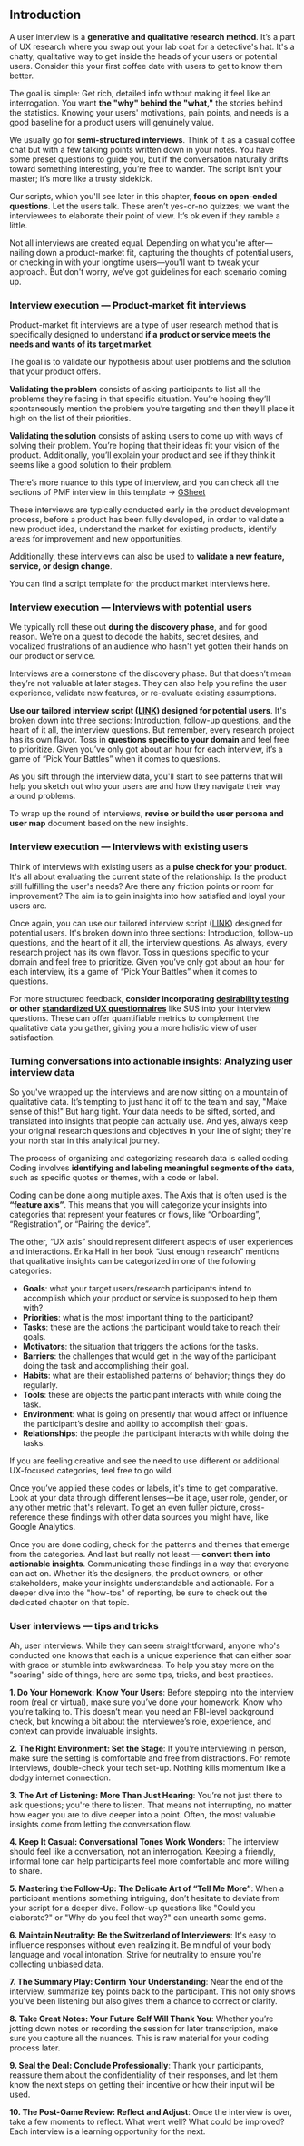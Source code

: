 ## Introduction
A user interview is a **generative and qualitative research method**. It’s a part of UX research where you swap out your lab coat for a detective's hat. It's a chatty, qualitative way to get inside the heads of your users or potential users. Consider this your first coffee date with users to get to know them better.

The goal is simple: Get rich, detailed info without making it feel like an interrogation. You want **the "why" behind the "what,"** the stories behind the statistics. Knowing your users' motivations, pain points, and needs is a good baseline for a product users will genuinely value.

We usually go for **semi-structured interviews**. Think of it as a casual coffee chat but with a few talking points written down in your notes. You have some preset questions to guide you, but if the conversation naturally drifts toward something interesting, you’re free to wander. The script isn’t your master; it’s more like a trusty sidekick.

Our scripts, which you'll see later in this chapter, **focus on open-ended questions**. Let the users talk. These aren’t yes-or-no quizzes; we want the interviewees to elaborate their point of view. It’s ok even if they ramble a little. 

Not all interviews are created equal. Depending on what you're after—nailing down a product-market fit, capturing the thoughts of potential users, or checking in with your longtime users—you'll want to tweak your approach. But don't worry, we’ve got guidelines for each scenario coming up.


### Interview execution — Product-market fit interviews
Product-market fit interviews are a type of user research method that is specifically designed to understand **if a product or service meets the needs and wants of its target market**. 

The goal is to validate our hypothesis about user problems and the solution that your product offers.

**Validating the problem** consists of asking participants to list all the problems they’re facing in that specific situation. You’re hoping they’ll spontaneously mention the problem you’re targeting and then they’ll place it high on the list of their priorities.

**Validating the solution** consists of asking users to come up with ways of solving their problem. You’re hoping that their ideas fit your vision of the product. Additionally, you’ll explain your product and see if they think it seems like a good solution to their problem.

There’s more nuance to this type of interview, and you can check all the sections of PMF interview in this template → [GSheet](https://docs.google.com/spreadsheets/d/1eE-wyX4Q0Zc48lBfezNpUttx5UrKSujjB6YODnSyicM/edit?usp=sharing)

These interviews are typically conducted early in the product development process, before a product has been fully developed, in order to validate a new product idea, understand the market for existing products, identify areas for improvement and new opportunities. 

Additionally, these interviews can also be used to **validate a new feature, service, or design change**.

You can find a script template for the product market interviews here. 

### Interview execution — Interviews with potential users
We typically roll these out **during the discovery phase**, and for good reason. We're on a quest to decode the habits, secret desires, and vocalized frustrations of an audience who hasn't yet gotten their hands on our product or service. 

Interviews are a cornerstone of the discovery phase. But that doesn’t mean they’re not valuable at later stages. They can also help you refine the user experience, validate new features, or re-evaluate existing assumptions.

**Use our tailored interview script ([LINK](https://docs.google.com/document/d/1iLdgmjjoEYMCnzG0tyPySDiJU40qvWO8W0nQr7SMDPs/edit?usp=sharing)) designed for potential users**. It's broken down into three sections: Introduction, follow-up questions, and the heart of it all, the interview questions. But remember, every research project has its own flavor. Toss in **questions specific to your domain** and feel free to prioritize. Given you’ve only got about an hour for each interview, it’s a game of “Pick Your Battles” when it comes to questions.

As you sift through the interview data, you'll start to see patterns that will help you sketch out who your users are and how they navigate their way around problems.

To wrap up the round of interviews, **revise or build the user persona and user map** document based on the new insights.

### Interview execution — Interviews with existing users
Think of interviews with existing users as a **pulse check for your product**. It's all about evaluating the current state of the relationship: Is the product still fulfilling the user's needs? Are there any friction points or room for improvement? The aim is to gain insights into how satisfied and loyal your users are.

Once again, you can use our tailored interview script ([LINK](https://docs.google.com/document/d/1iLdgmjjoEYMCnzG0tyPySDiJU40qvWO8W0nQr7SMDPs/edit?usp=sharing)) designed for potential users. It's broken down into three sections: Introduction, follow-up questions, and the heart of it all, the interview questions. As always, every research project has its own flavor. Toss in questions specific to your domain and feel free to prioritize. Given you’ve only got about an hour for each interview, it’s a game of “Pick Your Battles” when it comes to questions.

For more structured feedback, **consider incorporating [desirability testing](https://infinum.com/handbook/design/design-process/research/desirability-testing) or other [standardized UX questionnaires](https://infinum.com/handbook/design/design-process/research/survey#quantifying-and-benchmarking-usability)** like SUS into your interview questions. These can offer quantifiable metrics to complement the qualitative data you gather, giving you a more holistic view of user satisfaction.

### Turning conversations into actionable insights: Analyzing user interview data
So you've wrapped up the interviews and are now sitting on a mountain of qualitative data. It’s tempting to just hand it off to the team and say, "Make sense of this!" But hang tight. Your data needs to be sifted, sorted, and translated into insights that people can actually use. And yes, always keep your original research questions and objectives in your line of sight; they're your north star in this analytical journey.

The process of organizing and categorizing research data is called coding. Coding involves **identifying and labeling meaningful segments of the data**, such as specific quotes or themes, with a code or label.

Coding can be done along multiple axes. The Axis that is often used is the **“feature axis”**. This means that you will categorize your insights into categories that represent your features or flows, like “Onboarding”, “Registration”, or “Pairing the device”. 

The other, “UX axis” should represent different aspects of user experiences and interactions. Erika Hall in her book “Just enough research” mentions that qualitative insights can be categorized in one of the following categories: 

* **Goals**: what your target users/research participants intend to accomplish which your product or service is supposed to help them with?
* **Priorities**: what is the most important thing to the participant?
* **Tasks**: these are the actions the participant would take to reach their goals.
* **Motivators**: the situation that triggers the actions for the tasks.
* **Barriers**: the challenges that would get in the way of the participant doing the task and accomplishing their goal.
* **Habits**: what are their established patterns of behavior; things they do regularly.
* **Tools**: these are objects the participant interacts with while doing the task.
* **Environment**: what is going on presently that would affect or influence the participant’s desire and ability to accomplish their goals.
* **Relationships**: the people the participant interacts with while doing the tasks.

If you are feeling creative and see the need to use different or additional UX-focused categories, feel free to go wild.

Once you’ve applied these codes or labels, it's time to get comparative. Look at your data through different lenses—be it age, user role, gender, or any other metric that's relevant. To get an even fuller picture, cross-reference these findings with other data sources you might have, like Google Analytics.

Once you are done coding, check for the patterns and themes that emerge from the categories.  And last but really not least — **convert them into actionable insights**. Communicating these findings in a way that everyone can act on. Whether it’s the designers, the product owners, or other stakeholders, make your insights understandable and actionable. For a deeper dive into the "how-tos" of reporting, be sure to check out the dedicated chapter on that topic.

### User interviews — tips and tricks
Ah, user interviews. While they can seem straightforward, anyone who's conducted one knows that each is a unique experience that can either soar with grace or stumble into awkwardness. To help you stay more on the "soaring" side of things, here are some tips, tricks, and best practices.

**1. Do Your Homework: Know Your Users**:
Before stepping into the interview room (real or virtual), make sure you’ve done your homework. Know who you're talking to. This doesn’t mean you need an FBI-level background check, but knowing a bit about the interviewee’s role, experience, and context can provide invaluable insights.

**2. The Right Environment: Set the Stage**:
If you're interviewing in person, make sure the setting is comfortable and free from distractions. For remote interviews, double-check your tech set-up. Nothing kills momentum like a dodgy internet connection.

**3. The Art of Listening: More Than Just Hearing**:
You’re not just there to ask questions; you're there to listen. That means not interrupting, no matter how eager you are to dive deeper into a point. Often, the most valuable insights come from letting the conversation flow.

**4. Keep It Casual: Conversational Tones Work Wonders**:
The interview should feel like a conversation, not an interrogation. Keeping a friendly, informal tone can help participants feel more comfortable and more willing to share.

**5. Mastering the Follow-Up: The Delicate Art of “Tell Me More”**:
When a participant mentions something intriguing, don’t hesitate to deviate from your script for a deeper dive. Follow-up questions like "Could you elaborate?" or "Why do you feel that way?" can unearth some gems.

**6. Maintain Neutrality: Be the Switzerland of Interviewers**:
It's easy to influence responses without even realizing it. Be mindful of your body language and vocal intonation. Strive for neutrality to ensure you're collecting unbiased data.

**7. The Summary Play: Confirm Your Understanding**:
Near the end of the interview, summarize key points back to the participant. This not only shows you've been listening but also gives them a chance to correct or clarify.

**8. Take Great Notes: Your Future Self Will Thank You**:
Whether you’re jotting down notes or recording the session for later transcription, make sure you capture all the nuances. This is raw material for your coding process later.

**9. Seal the Deal: Conclude Professionally**:
Thank your participants, reassure them about the confidentiality of their responses, and let them know the next steps on getting their incentive or how their input will be used.

**10. The Post-Game Review: Reflect and Adjust**:
Once the interview is over, take a few moments to reflect. What went well? What could be improved? Each interview is a learning opportunity for the next.

